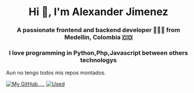 

<h1 align="center">Hi 👋, I'm Alexander Jimenez</h1>
<h3 align="center">A passionate frontend and backend developer 👨🏻‍💻 from Medellin, Colombia 🇨🇴</h3>

<p align="center">
  <h3 align="center">I love programming in Python,Php,Javascript between others technologys</h3>
</p>


Aun no tengo todos mis repos montados.

[![My GitHub](https://github-readme-stats.vercel.app/api/?username=stevenhdz&count_private=true&theme=tokyonight&showicons=true)]()___ [![Used](https://github-readme-stats.vercel.app/api/top-langs/?username=stevenhdz&layout=compact&langs_count=8&theme=tokyonight)]()
